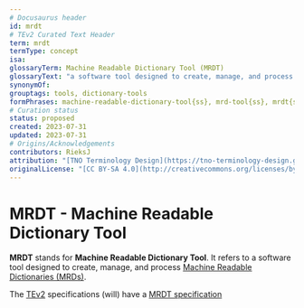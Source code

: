 ```yaml
---
# Docusaurus header
id: mrdt
# TEv2 Curated Text Header
term: mrdt
termType: concept
isa:
glossaryTerm: Machine Readable Dictionary Tool (MRDT)
glossaryText: "a software tool designed to create, manage, and process [Machine Readable Dictionaries (MRDs)](mrd@)."
synonymOf: 
grouptags: tools, dictionary-tools
formPhrases: machine-readable-dictionary-tool{ss}, mrd-tool{ss}, mrdt{ss}
# Curation status
status: proposed
created: 2023-07-31
updated: 2023-07-31
# Origins/Acknowledgements
contributors: RieksJ
attribution: "[TNO Terminology Design](https://tno-terminology-design.github.io/tev2-specifications/docs)"
originalLicense: "[CC BY-SA 4.0](http://creativecommons.org/licenses/by-sa/4.0/?ref=chooser-v1)"
---
```


# MRDT - Machine Readable Dictionary Tool

**MRDT** stands for **Machine Readable Dictionary Tool**. It refers to a software tool designed to create, manage, and process [Machine Readable Dictionaries (MRDs)](mrd@).

The [TEv2](@) specifications (will) have a [MRDT specification](/docs/spec-tools-envisaged/mrdt)
